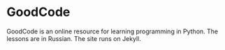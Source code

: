 GoodCode
========

GoodCode is an online resource for learning programming in Python. The lessons are in Russian. The site runs on Jekyll.